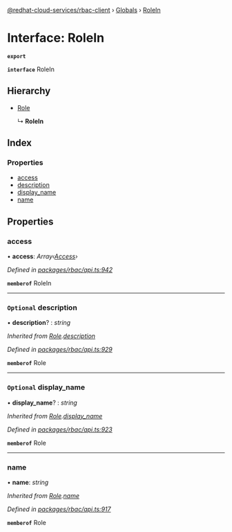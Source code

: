 [@redhat-cloud-services/rbac-client](../README.md) › [Globals](../globals.md) › [RoleIn](rolein.md)

# Interface: RoleIn

**`export`** 

**`interface`** RoleIn

## Hierarchy

* [Role](role.md)

  ↳ **RoleIn**

## Index

### Properties

* [access](rolein.md#access)
* [description](rolein.md#optional-description)
* [display_name](rolein.md#optional-display_name)
* [name](rolein.md#name)

## Properties

###  access

• **access**: *Array‹[Access](access.md)›*

*Defined in [packages/rbac/api.ts:942](https://github.com/RedHatInsights/javascript-clients/blob/master/packages/rbac/api.ts#L942)*

**`memberof`** RoleIn

___

### `Optional` description

• **description**? : *string*

*Inherited from [Role](role.md).[description](role.md#optional-description)*

*Defined in [packages/rbac/api.ts:929](https://github.com/RedHatInsights/javascript-clients/blob/master/packages/rbac/api.ts#L929)*

**`memberof`** Role

___

### `Optional` display_name

• **display_name**? : *string*

*Inherited from [Role](role.md).[display_name](role.md#optional-display_name)*

*Defined in [packages/rbac/api.ts:923](https://github.com/RedHatInsights/javascript-clients/blob/master/packages/rbac/api.ts#L923)*

**`memberof`** Role

___

###  name

• **name**: *string*

*Inherited from [Role](role.md).[name](role.md#name)*

*Defined in [packages/rbac/api.ts:917](https://github.com/RedHatInsights/javascript-clients/blob/master/packages/rbac/api.ts#L917)*

**`memberof`** Role
